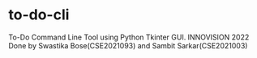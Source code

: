 # to-do-cli
To-Do Command Line Tool using Python Tkinter GUI.
INNOVISION 2022
Done by Swastika Bose(CSE2021093) and Sambit Sarkar(CSE2021003)
